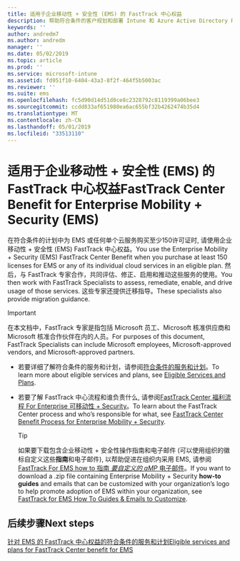 ```yaml
---
title: 适用于企业移动性 + 安全性 (EMS) 的 FastTrack 中心权益
description: 帮助符合条件的客户规划和部署 Intune 和 Azure Active Directory Premium 的计划
keywords: ''
author: andredm7
ms.author: andredm
manager: ''
ms.date: 05/02/2019
ms.topic: article
ms.prod: ''
ms.service: microsoft-intune
ms.assetid: fd951f10-6404-43a3-8f2f-464f5b5003ac
ms.reviewer: ''
ms.suite: ems
ms.openlocfilehash: fc5d90d14d51d0ce8c2328792c8119399a06bee3
ms.sourcegitcommit: ccdd833af651980ea6ac655bf32b4262474b35d4
ms.translationtype: MT
ms.contentlocale: zh-CN
ms.lasthandoff: 05/01/2019
ms.locfileid: "33513110"
---
```

# <a name="fasttrack-center-benefit-for-enterprise-mobility--security-ems"></a><span data-ttu-id="7e877-103">适用于企业移动性 + 安全性 (EMS) 的 FastTrack 中心权益</span><span class="sxs-lookup"><span data-stu-id="7e877-103">FastTrack Center Benefit for Enterprise Mobility + Security (EMS)</span></span>

<span data-ttu-id="7e877-104">在符合条件的计划中为 EMS 或任何单个云服务购买至少150许可证时, 请使用企业移动性 + 安全性 (EMS) FastTrack 中心权益。</span><span class="sxs-lookup"><span data-stu-id="7e877-104">You use the Enterprise Mobility + Security (EMS) FastTrack Center Benefit when you purchase at least 150 licenses for EMS or any of its individual cloud services in an eligible plan.</span></span> <span data-ttu-id="7e877-105">然后，与 FastTrack 专家合作，共同评估、修正、启用和推动这些服务的使用。</span><span class="sxs-lookup"><span data-stu-id="7e877-105">You then work with FastTrack Specialists to assess, remediate, enable, and drive usage of those services.</span></span> <span data-ttu-id="7e877-106">这些专家还提供迁移指导。</span><span class="sxs-lookup"><span data-stu-id="7e877-106">These specialists also provide migration guidance.</span></span>

> [!IMPORTANT]
> <span data-ttu-id="7e877-107">在本文档中，FastTrack 专家是指包括 Microsoft 员工、Microsoft 核准供应商和 Microsoft 核准合作伙伴在内的人员。</span><span class="sxs-lookup"><span data-stu-id="7e877-107">For purposes of this document, FastTrack Specialists can include Microsoft employees, Microsoft-approved vendors, and Microsoft-approved partners.</span></span>

- <span data-ttu-id="7e877-108">若要详细了解符合条件的服务和计划，请参阅[符合条件的服务和计划](M365-eligible-services-and-plans.md)。</span><span class="sxs-lookup"><span data-stu-id="7e877-108">To learn more about eligible services and plans, see [Eligible Services and Plans](M365-eligible-services-and-plans.md).</span></span>

- <span data-ttu-id="7e877-109">若要了解 FastTrack 中心流程和谁负责什么, 请参阅[FastTrack Center 福利流程 For Enterprise 可移动性 + Security](EMS-fasttrack-process.md)。</span><span class="sxs-lookup"><span data-stu-id="7e877-109">To learn about the FastTrack Center process and who’s responsible for what, see [FastTrack Center Benefit Process for Enterprise Mobility + Security](EMS-fasttrack-process.md).</span></span>

    > [!TIP]
    > <span data-ttu-id="7e877-110">如果要下载包含企业移动性 + 安全性操作指南和电子邮件 (可以使用组织的徽标自定义这些**指南**和电子邮件), 以帮助促进在组织内采用 EMS, 请参阅[FastTrack For EMS how to 指南 _要自定义的 aMP_ 电子邮件](https://gallery.technet.microsoft.com/FastTrack-for-EMS-How-To-f170da4c)。</span><span class="sxs-lookup"><span data-stu-id="7e877-110">If you want to download a .zip file containing Enterprise Mobility + Security **how-to guides** and emails that can be customized with your organization’s logo to help promote adoption of EMS within your organization, see [FastTrack for EMS How To Guides & Emails to Customize](https://gallery.technet.microsoft.com/FastTrack-for-EMS-How-To-f170da4c).</span></span>

## <a name="next-steps"></a><span data-ttu-id="7e877-111">后续步骤</span><span class="sxs-lookup"><span data-stu-id="7e877-111">Next steps</span></span>

[<span data-ttu-id="7e877-112">针对 EMS 的 FastTrack 中心权益的符合条件的服务和计划</span><span class="sxs-lookup"><span data-stu-id="7e877-112">Eligible services and plans for FastTrack Center benefit for EMS</span></span>](M365-eligible-services-and-plans.md)


